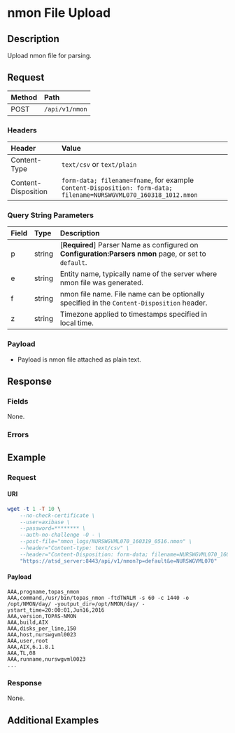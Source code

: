 # nmon File Upload

## Description

Upload nmon file for parsing.

## Request

| **Method** | **Path** |
|:---|:---|
| POST | `/api/v1/nmon` |

### Headers

|**Header**|**Value**|
|:---|:---|
| Content-Type | `text/csv` or `text/plain` |
| Content-Disposition | `form-data; filename=fname`, for example <br>`Content-Disposition: form-data; filename=NURSWGVML070_160318_1012.nmon` |

### Query String Parameters

| **Field** | **Type** | **Description** |
|:---|:---|:---|
| p   | string   | [**Required**] Parser Name as configured on **Configuration:Parsers nmon** page, or set to `default`.|
| e      | string   | Entity name, typically name of the server where nmon file was generated.|
| f| string | nmon file name. File name can be optionally specified in the `Content-Disposition` header. |
| z | string | Timezone applied to timestamps specified in local time. | 

### Payload

* Payload is nmon file attached as plain text.

## Response 

### Fields

None.

### Errors

## Example 

### Request 

#### URI

```elm
wget -t 1 -T 10 \
    --no-check-certificate \
    --user=axibase \
    --password=******** \
    --auth-no-challenge -O - \
    --post-file="nmon_logs/NURSWGVML070_160319_0516.nmon" \
    --header="Content-type: text/csv" \
    --header="Content-Disposition: form-data; filename=NURSWGVML070_160318_1012.nmon" \
    "https://atsd_server:8443/api/v1/nmon?p=default&e=NURSWGVML070"
```

#### Payload

```ls
AAA,progname,topas_nmon
AAA,command,/usr/bin/topas_nmon -ftdTWALM -s 60 -c 1440 -o /opt/NMON/day/ -youtput_dir=/opt/NMON/day/ -ystart_time=20:00:01,Jun16,2016
AAA,version,TOPAS-NMON
AAA,build,AIX
AAA,disks_per_line,150
AAA,host,nurswgvml0023
AAA,user,root
AAA,AIX,6.1.8.1
AAA,TL,08
AAA,runname,nurswgvml0023
...
```

### Response

None.

## Additional Examples
